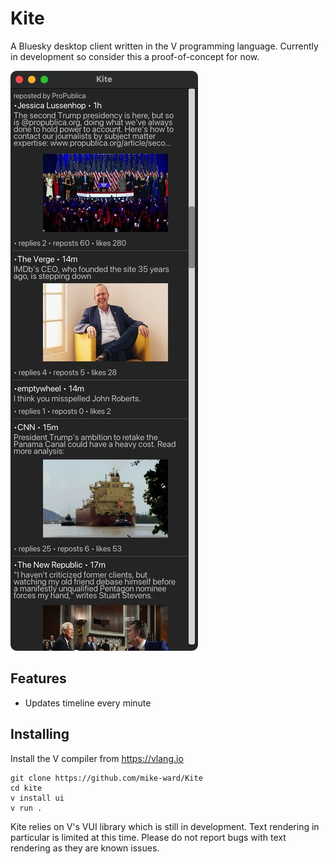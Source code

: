 # Kite

A Bluesky desktop client written in the V programming language.
Currently in development so consider this a proof-of-concept for now.

![Screenshot](screenshot.jpg)

## Features
- Updates timeline every minute

## Installing
Install the V compiler from https://vlang.io

```
git clone https://github.com/mike-ward/Kite
cd kite
v install ui
v run .
```

Kite relies on V's VUI library which is still in development.
Text rendering in particular is limited at this time.
Please do not report bugs with text rendering as they are known issues.